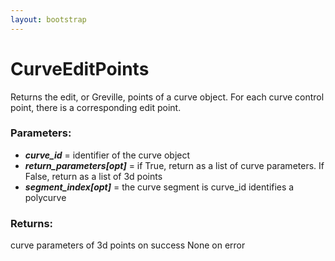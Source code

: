 ```yaml
---
layout: bootstrap
---
```


# CurveEditPoints

Returns the edit, or Greville, points of a curve object. 
        For each curve control point, there is a corresponding edit point.
          

### Parameters:

- ***curve_id*** = identifier of the curve object
- ***return_parameters[opt]*** = if True, return as a list of curve parameters.
  If False, return as a list of 3d points
- ***segment_index[opt]*** = the curve segment is curve_id identifies a polycurve
        

### Returns:


curve parameters of 3d points on success
None on error
        


